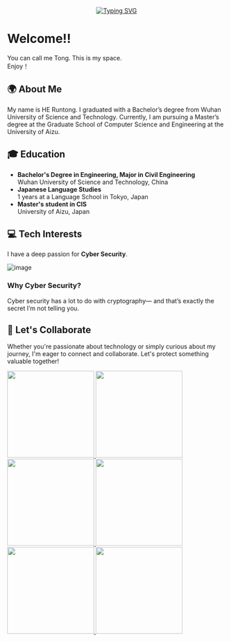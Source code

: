<div align="center">
  
[![Typing SVG](https://readme-typing-svg.demolab.com?font=Caveat&size=30&pause=1000&color=FFFFFF&background=000000&center=true&vCenter=true&width=500&height=100&lines=%E4%BB%8A%E7%94%9F%E3%81%AE%E5%87%BA%E4%BC%9A%E3%81%84%E3%81%AF%E5%89%8D%E4%B8%96%E3%81%AE%E3%81%99%E3%82%8C%E9%81%95%E3%81%84;Konj%C5%8D+no+deai+wa+zense+no+surechigai)](https://git.io/typing-svg)

</div>

# Welcome!! 
You can call me Tong.
This is my space.  
Enjoy！

## 🌍 About Me
My name is HE Runtong. I graduated with a Bachelor’s degree from Wuhan University of Science and Technology. Currently, I am pursuing a Master’s degree at the Graduate School of Computer Science and Engineering at the University of Aizu.

## 🎓 Education
- **Bachelor's Degree in Engineering, Major in Civil Engineering**  
  Wuhan University of Science and Technology, China
- **Japanese Language Studies**  
  1 years at a Language School in Tokyo, Japan
- **Master's student in CIS**  
  University of Aizu, Japan

## 💻 Tech Interests
I have a deep passion for **Cyber Security**. 

![image](https://github.com/user-attachments/assets/e417ea75-d777-479f-908f-f3c650747c3b)  
### Why Cyber Security?
Cyber security has a lot to do with cryptography— and that’s exactly the secret I’m not telling you.

## 🤝 Let's Collaborate
Whether you're passionate about technology or simply curious about my journey, I'm eager to connect and collaborate. Let's protect something valuable together!

<a href="https://git.io/streak-stats#gh-dark-mode-only">
  <img height=200 src="https://streak-stats.demolab.com?user=Runturn&theme=whatsapp-dark2&card_width=810#gh-dark-mode-only" />
</a>
<a href="https://git.io/streak-stats#gh-light-mode-only">
  <img height=200 src="https://streak-stats.demolab.com?user=Runturn&theme=whatsapp-light2&card_width=810#gh-light-mode-only" />
</a>


<a href="https://github.com/anuraghazra/github-readme-stats#gh-dark-mode-only">
  <img height=200 src="https://github-readme-stats.vercel.app/api?username=Runturn&show_icons=true&theme=gotham#gh-dark-mode-only" />
</a>
<a href="https://github.com/anuraghazra/github-readme-stats#gh-dark-mode-only">
  <img height=200 src="https://github-readme-stats.vercel.app/api/top-langs/?username=Runturn&layout=compact&langs_count=8&hide=jupyter%20notebook&card_width=330&theme=gotham#gh-dark-mode-only" />
</a>
<a href="https://github.com/anuraghazra/github-readme-stats#gh-light-mode-only">
  <img height=200 src="https://github-readme-stats.vercel.app/api?username=Runturn&show_icons=true&theme=catppuccin_latte#gh-light-mode-only" />
</a>
<a href="https://github.com/anuraghazra/github-readme-stats#gh-light-mode-only">
  <img height=200 src="https://github-readme-stats.vercel.app/api/top-langs/?username=Runturn&layout=compact&langs_count=8&hide=jupyter%20notebook&card_width=330&theme=catppuccin_latte#gh-light-mode-only" />
</a>

